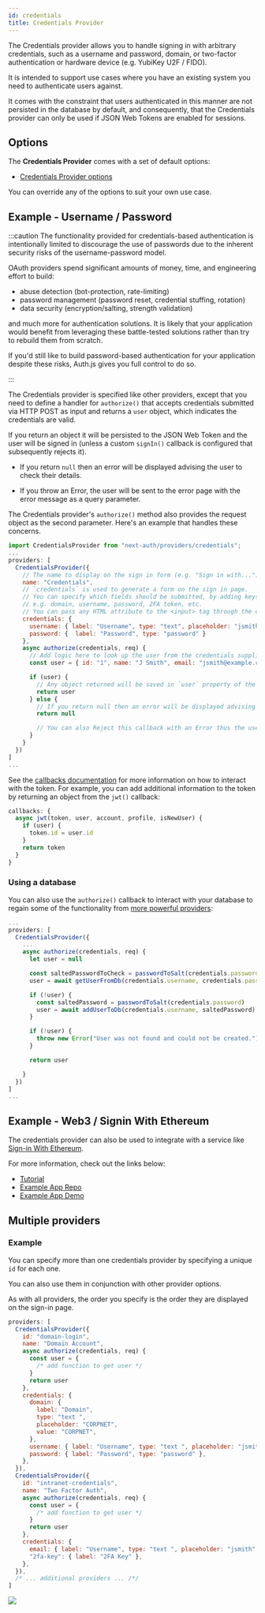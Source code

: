 ```yaml
---
id: credentials
title: Credentials Provider
---
```


The Credentials provider allows you to handle signing in with arbitrary credentials, such as a username and password, domain, or two-factor authentication or hardware device (e.g. YubiKey U2F / FIDO).

It is intended to support use cases where you have an existing system you need to authenticate users against.

It comes with the constraint that users authenticated in this manner are not persisted in the database by default, and consequently, that the Credentials provider can only be used if JSON Web Tokens are enabled for sessions.

## Options

The **Credentials Provider** comes with a set of default options:

- [Credentials Provider options](/reference/core/providers_credentials)

You can override any of the options to suit your own use case.

## Example - Username / Password

:::caution
The functionality provided for credentials-based authentication is intentionally limited to discourage the use of passwords due to the inherent security risks of the username-password model.

OAuth providers spend significant amounts of money, time, and engineering effort to build:

- abuse detection (bot-protection, rate-limiting)
- password management (password reset, credential stuffing, rotation)
- data security (encryption/salting, strength validation)

and much more for authentication solutions. It is likely that your application would benefit from leveraging these battle-tested solutions rather than try to rebuild them from scratch.

If you'd still like to build password-based authentication for your application despite these risks, Auth.js gives you full control to do so.

:::

The Credentials provider is specified like other providers, except that you need to define a handler for `authorize()` that accepts credentials submitted via HTTP POST as input and returns a `user` object, which indicates the credentials are valid.

If you return an object it will be persisted to the JSON Web Token and the user will be signed in (unless a custom `signIn()` callback is configured that subsequently rejects it).

- If you return `null` then an error will be displayed advising the user to check their details.

- If you throw an Error, the user will be sent to the error page with the error message as a query parameter.

The Credentials provider's `authorize()` method also provides the request object as the second parameter. Here's an example that handles these concerns.

```js title="auth.js"
import CredentialsProvider from "next-auth/providers/credentials";
...
providers: [
  CredentialsProvider({
    // The name to display on the sign in form (e.g. "Sign in with...")
    name: "Credentials",
    // `credentials` is used to generate a form on the sign in page.
    // You can specify which fields should be submitted, by adding keys to the `credentials` object.
    // e.g. domain, username, password, 2FA token, etc.
    // You can pass any HTML attribute to the <input> tag through the object.
    credentials: {
      username: { label: "Username", type: "text", placeholder: "jsmith" },
      password: {  label: "Password", type: "password" }
    },
    async authorize(credentials, req) {
      // Add logic here to look up the user from the credentials supplied
      const user = { id: "1", name: "J Smith", email: "jsmith@example.com" }

      if (user) {
        // Any object returned will be saved in `user` property of the JWT
        return user
      } else {
        // If you return null then an error will be displayed advising the user to check their details.
        return null

        // You can also Reject this callback with an Error thus the user will be sent to the error page with the error message as a query parameter
      }
    }
  })
]
...
```

See the [callbacks documentation](/reference/configuration/auth-config#callbacks) for more information on how to interact with the token. For example, you can add additional information to the token by returning an object from the `jwt()` callback:

```js
callbacks: {
  async jwt(token, user, account, profile, isNewUser) {
    if (user) {
      token.id = user.id
    }
    return token
  }
}
```

### Using a database

You can also use the `authorize()` callback to interact with your database to regain some of the functionality from [more powerful providers](reference/core/providers):

```js
...
providers: [
  CredentialsProvider({
    ...
    async authorize(credentials, req) {
      let user = null

      const saltedPasswordToCheck = passwordToSalt(credentials.password)
      user = await getUserFromDb(credentials.username, credentials.password)

      if (!user) {
        const saltedPassword = passwordToSalt(credentials.password)
        user = await addUserToDb(credentials.username, saltedPassword)
      }

      if (!user) {
        throw new Error("User was not found and could not be created.")
      }

      return user

    }
  })
]
...
```

## Example - Web3 / Signin With Ethereum

The credentials provider can also be used to integrate with a service like [Sign-in With Ethereum](https://login.xyz).

For more information, check out the links below:

- [Tutorial](https://docs.login.xyz/integrations/Auth.js)
- [Example App Repo](https://github.com/spruceid/siwe-next-auth-example)
- [Example App Demo](https://siwe-next-auth-example2.vercel.app/)

## Multiple providers

### Example

You can specify more than one credentials provider by specifying a unique `id` for each one.

You can also use them in conjunction with other provider options.

As with all providers, the order you specify is the order they are displayed on the sign-in page.

```js
providers: [
  CredentialsProvider({
    id: "domain-login",
    name: "Domain Account",
    async authorize(credentials, req) {
      const user = {
        /* add function to get user */
      }
      return user
    },
    credentials: {
      domain: {
        label: "Domain",
        type: "text ",
        placeholder: "CORPNET",
        value: "CORPNET",
      },
      username: { label: "Username", type: "text ", placeholder: "jsmith" },
      password: { label: "Password", type: "password" },
    },
  }),
  CredentialsProvider({
    id: "intranet-credentials",
    name: "Two Factor Auth",
    async authorize(credentials, req) {
      const user = {
        /* add function to get user */
      }
      return user
    },
    credentials: {
      email: { label: "Username", type: "text ", placeholder: "jsmith" },
      "2fa-key": { label: "2FA Key" },
    },
  }),
  /* ... additional providers ... /*/
]
```

![](/img/signin-complex.png)
